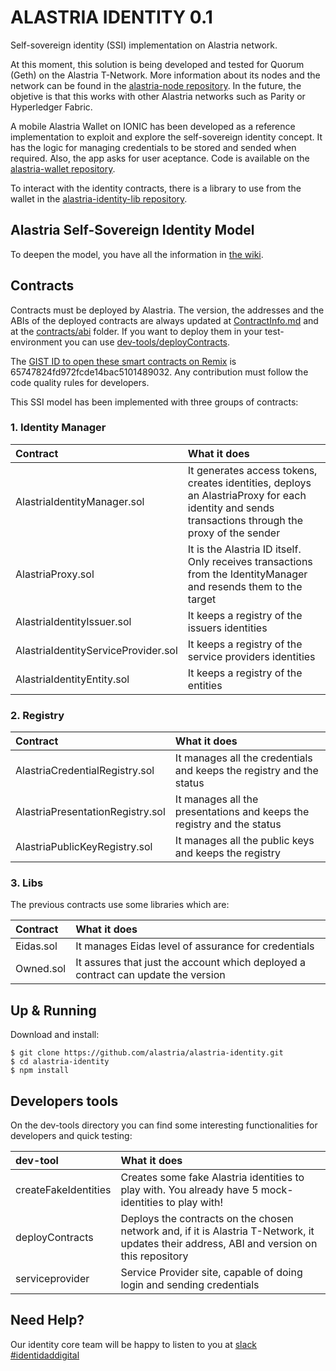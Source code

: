 
# ALASTRIA IDENTITY 0.1
Self-sovereign identity (SSI) implementation on Alastria network.

At this moment, this solution is being developed and tested for Quorum (Geth) on the Alastria T-Network. More information about its nodes and the network can be found in the [alastria-node repository](https://github.com/alastria/alastria-node). In the future, the objetive is that this works with other Alastria networks such as Parity or Hyperledger Fabric.

A mobile Alastria Wallet on IONIC has been developed as a reference implementation to exploit and explore the self-sovereign identity concept. It has the logic for managing credentials to be stored and sended when required. Also, the app asks for user aceptance. Code is available on the [alastria-wallet repository](https://github.com/alastria/alastria-wallet).

To interact with the identity contracts, there is a library to use from the wallet in the [alastria-identity-lib repository](https://github.com/alastria/alastria-identity-lib).

## Alastria Self-Sovereign Identity Model
To deepen the model, you have all the information in [the wiki](https://github.com/alastria/alastria-identity/wiki). 

## Contracts
Contracts must be deployed by Alastria. The version, the addresses and the ABIs of the deployed contracts are always updated at [ContractInfo.md](https://github.com/alastria/alastria-identity/blob/develop/contracts/ContractInfo.md) and at the [contracts/abi](https://github.com/alastria/alastria-identity/tree/develop/contracts/abi) folder. If you want to deploy them in your test-environment you can use [dev-tools/deployContracts](https://github.com/alastria/alastria-identity/tree/develop/dev-tools/deployContracts).

The [GIST ID to open these smart contracts on Remix](https://remix.ethereum.org/#version=soljson-v0.4.23+commit.124ca40d.js&optimize=false&gist=65747824fd972fcde14bac5101489032) is 65747824fd972fcde14bac5101489032. Any contribution must follow the code quality rules for developers.

This SSI model has been implemented with three groups of contracts:
### 1. Identity Manager
|Contract      | What it does          | 
| :------------- |:-------------| 
| AlastriaIdentityManager.sol     |It generates access tokens, creates identities, deploys an AlastriaProxy for each identity and sends transactions through the proxy of the sender| 
| AlastriaProxy.sol     |It is the Alastria ID itself. Only receives transactions from the IdentityManager and resends them to the target  | 
| AlastriaIdentityIssuer.sol     | It keeps a registry of the issuers identities | 
| AlastriaIdentityServiceProvider.sol     |It keeps a registry of the service providers identities | 
| AlastriaIdentityEntity.sol     |It keeps a registry of the entities | 

### 2. Registry
|Contract      | What it does          | 
|:------------- |:-------------| 
| AlastriaCredentialRegistry.sol     |It manages all the credentials and keeps the registry and the status | 
| AlastriaPresentationRegistry.sol     |It manages all the presentations and keeps the registry and the status | 
| AlastriaPublicKeyRegistry.sol     | It manages all the public keys and keeps the registry | 

### 3. Libs 
 The previous contracts use some libraries which are:
 
| Contract      | What it does          | 
|:------------- |:-------------| 
| Eidas.sol     | It manages Eidas level of assurance for credentials| 
| Owned.sol     | It assures that just the account which deployed a contract can update the version | 

## Up & Running
Download and install:
```
$ git clone https://github.com/alastria/alastria-identity.git
$ cd alastria-identity
$ npm install
```

## Developers tools
On the dev-tools directory you can find some interesting functionalities for developers and quick testing:

| dev-tool      | What it does          | 
|:------------- |:-------------| 
| createFakeIdentities     | Creates some fake Alastria identities to play with. You already have 5 mock-identities to play with! | 
| deployContracts      | Deploys the contracts on the chosen network and, if it is Alastria T-Network, it updates their address, ABI and version on this repository|  
| serviceprovider | Service Provider site, capable of doing login and sending credentials |   


## Need Help?
Our identity core team will be happy to listen to you at [slack #identidaddigital](https://github.com/alastria/alastria-node/wiki/HELP)

